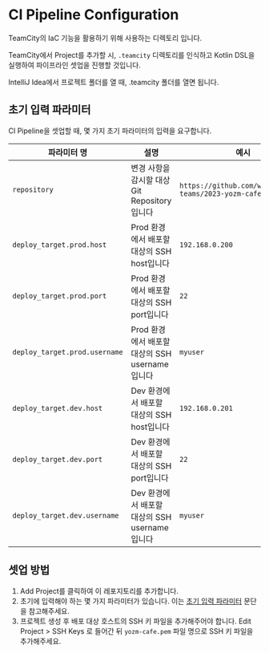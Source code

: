 # CI Pipeline Configuration

TeamCity의 IaC 기능을 활용하기 위해 사용하는 디렉토리 입니다.

TeamCity에서 Project를 추가할 시, `.teamcity` 디렉토리를 인식하고 Kotlin DSL을 실행하여 파이프라인 셋업을 진행할 것입니다.

IntelliJ Idea에서 프로젝트 폴더를 열 때, .teamcity 폴더를 열면 됩니다.

## 초기 입력 파라미터
CI Pipeline을 셋업할 때, 몇 가지 초기 파라미터의 입력을 요구합니다.

|파라미터 명|설명|예시|
|-|-|-|
|`repository`|변경 사항을 감시할 대상 Git Repository 입니다|`https://github.com/woowacourse-teams/2023-yozm-cafe`|
|`deploy_target.prod.host`|Prod 환경에서 배포할 대상의 SSH host입니다|`192.168.0.200`|
|`deploy_target.prod.port`|Prod 환경에서 배포할 대상의 SSH port입니다|`22`|
|`deploy_target.prod.username`|Prod 환경에서 배포할 대상의 SSH username입니다|`myuser`|
|`deploy_target.dev.host`|Dev 환경에서 배포할 대상의 SSH host입니다|`192.168.0.201`|
|`deploy_target.dev.port`|Dev 환경에서 배포할 대상의 SSH port입니다|`22`|
|`deploy_target.dev.username`|Dev 환경에서 배포할 대상의 SSH username입니다|`myuser`|

## 셋업 방법
1. Add Project를 클릭하여 이 레포지토리를 추가합니다.
2. 초기에 입력해야 하는 몇 가지 파라미터가 있습니다. 이는 [초기 입력 파라미터](초기-입력-파라미터) 문단을 참고해주세요.
3. 프로젝트 생성 후 배포 대상 호스트의 SSH 키 파일을 추가해주어야 합니다. Edit Project > SSH Keys 로 들어간 뒤 `yozm-cafe.pem` 파일 명으로 SSH 키 파일을 추가해주세요.

